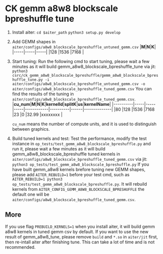 # CK gemm a8w8 blockscale bpreshuffle tune

1. Install aiter:
`cd $aiter_path`
`python3 setup.py develop`

2. Add GEMM shapes in `aiter/configs/a8w8_blockscale_bpreshuffle_untuned_gemm.csv`
    |**M**|**N**|**K**|
    |-----|-----|-----|
    |128  |1536 |7168 |

3. Start tuning:
Run the following cmd to start tuning, please wait a few minutes as it will build gemm_a8w8_blockscale_bpreshuffle_tune via jit:
`python3 csrc/ck_gemm_a8w8_blockscale_bpreshuffle/gemm_a8w8_blockscale_bpreshuffle_tune.py -i aiter/configs/a8w8_blockscale_bpreshuffle_untuned_gemm.csv -o aiter/configs/a8w8_blockscale_bpreshuffle_tuned_gemm.csv`
You can find the results of the tuning in `aiter/configs/a8w8_blockscale_bpreshuffle_tuned_gemm.csv`.
    |**cu_num**|**M**|**N**|**K**|**kernelId**|**splitK**|**us**|**kernelName**|
    |----------|-----|-----|-----|------------|----------|------|--------------|
    |80        |128  |1536 |7168 |23          |0         |32.99 |xxxxxxxx      |

    `cu_num` means the number of compute units, and it is used to distinguish between graphics.

4. Build tuned kernels and test:
Test the performance, modify the test instance in `op_tests/test_gemm_a8w8_blockscale_bpreshuffle.py` and run it, please wait a few minutes as it will build gemm_a8w8_blockscale_bpreshuffle tuned kernels in `aiter/configs/a8w8_blockscale_bpreshuffle_tuned_gemm.csv` via jit:
`python3 op_tests/test_gemm_a8w8_blockscale_bpreshuffle.py`
If you have built gemm_a8w8 kernels brefore tuning new GEMM shapes, please add `AITER_REBUILD=1` before your test cmd, such as `AITER_REBUILD=1 python3 op_tests/test_gemm_a8w8_blockscale_bpreshuffle.py`. It will rebuild kernels from `AITER_CONFIG_GEMM_A8W8_BLOCKSCALE_BPRESHUFFLE` the default one will be `aiter/configs/a8w8_blockscale_bpreshuffle_tuned_gemm.csv`.

## More
If you use flag `PREBUILD_KERNELS=1` when you install aiter, it will build gemm a8w8 kernels in tuned gemm csv by default. If you want to use the new result of gemm_a8w8_tune, please remove `build` and `*.so` in `aiter/jit` first, then re-intall aiter after finishing tune. This can take a lot of time and is not recommended.

